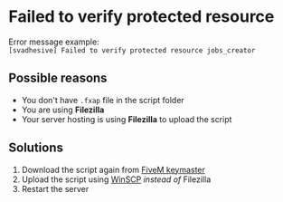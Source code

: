 # Failed to verify protected resource

Error message example:
<br>
`[svadhesive] Failed to verify protected resource jobs_creator`

## Possible reasons
* You don't have `.fxap` file in the script folder
* You are using **Filezilla**
* Your server hosting is using **Filezilla** to upload the script

## Solutions
1. Download the script again from [FiveM keymaster](https://keymaster.fivem.net/)
2. Upload the script using [WinSCP](https://winscp.net/eng/download.php) _instead of_ Filezilla
3. Restart the server